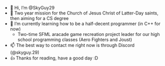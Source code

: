 - 👋 Hi, I’m @SkyGuy29
- 👀 Two year mission for the Church of Jesus Christ of Latter-Day saints, then aiming for a CS degree
- 🌱 I’m currently learning how to be a half-decent programmer (in C++ for now)
  - Two-time SFML aracade game recreation project leader for our high school programming classes (Aero Fighters and Joust)
- 📫 The best way to contact me right now is through Discord (@skyguy.29)
- 👍 Thanks for reading, have a good day :D
